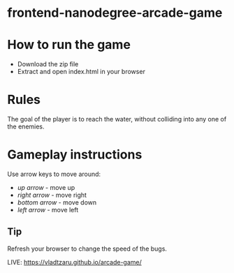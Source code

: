 frontend-nanodegree-arcade-game
===============================

# How to run the game
- Download the zip file
- Extract and open index.html in your browser

# Rules
The goal of the player is to reach the water, without colliding into any one of the enemies. 

# Gameplay instructions
Use arrow keys to move around:
- *up arrow* - move up
- *right arrow* - move right
- *bottom arrow* - move down
- *left arrow* - move left

## Tip
Refresh your browser to change the speed of the bugs.

LIVE: https://vladtzaru.github.io/arcade-game/

